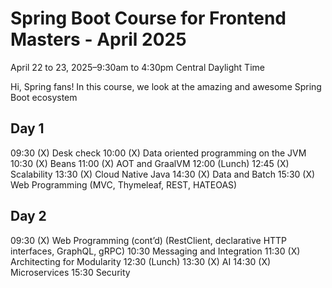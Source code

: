 # Spring Boot Course for Frontend Masters - April 2025

April 22 to 23, 2025–9:30am to 4:30pm Central Daylight Time

Hi, Spring fans! In this course, we look at the amazing and awesome Spring Boot ecosystem

## Day 1

09:30    (X) Desk check
10:00    (X) Data oriented programming on the JVM
10:30    (X) Beans
11:00    (X) AOT and GraalVM
12:00    (Lunch)
12:45    (X) Scalability
13:30    (X) Cloud Native Java
14:30    (X) Data and Batch
15:30    (X) Web Programming (MVC, Thymeleaf, REST, HATEOAS)

## Day 2

09:30    (X) Web Programming (cont’d) (RestClient, declarative HTTP interfaces, GraphQL, gRPC)
10:30 Messaging and Integration
11:30    (X) Architecting for Modularity
12:30    (Lunch)
13:30    (X) AI
14:30    (X) Microservices
15:30 Security

